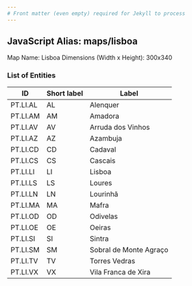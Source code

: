 ```yaml
---
# Front matter (even empty) required for Jekyll to process
---
```


## JavaScript Alias: maps/lisboa

Map Name: Lisboa
Dimensions (Width x Height): 300x340





### List of Entities

ID | Short label | Label
---|---|---|
PT.LI.AL|AL|Alenquer
PT.LI.AM|AM|Amadora
PT.LI.AV|AV|Arruda dos Vinhos
PT.LI.AZ|AZ|Azambuja
PT.LI.CD|CD|Cadaval
PT.LI.CS|CS|Cascais
PT.LI.LI|LI|Lisboa
PT.LI.LS|LS|Loures
PT.LI.LN|LN|Lourinhã
PT.LI.MA|MA|Mafra
PT.LI.OD|OD|Odivelas
PT.LI.OE|OE|Oeiras
PT.LI.SI|SI|Sintra
PT.LI.SM|SM|Sobral de Monte Agraço
PT.LI.TV|TV|Torres Vedras
PT.LI.VX|VX|Vila Franca de Xira

